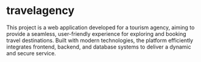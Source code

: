 # travelagency
This project is a web application developed for a tourism agency, aiming to provide a seamless, user-friendly experience for exploring and booking travel destinations. Built with modern technologies, the platform efficiently integrates frontend, backend, and database systems to deliver a dynamic and secure service.
